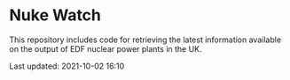 # Nuke Watch

This repository includes code for retrieving the latest information available on the output of EDF nuclear power plants in the UK.

Last updated: 2021-10-02 16:10